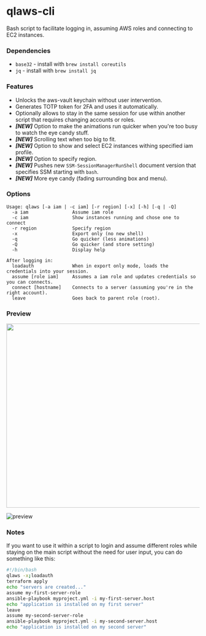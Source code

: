 # qlaws-cli
Bash script to facilitate logging in, assuming AWS roles and connecting to EC2 instances.

### Dependencies
* `base32` - install with `brew install coreutils`
* `jq` - install with `brew install jq`

### Features
* Unlocks the aws-vault keychain without user intervention.
* Generates TOTP token for 2FA and uses it automatically.
* Optionally allows to stay in the same session for use within another script that requires changing accounts or roles.
* ***[NEW]*** Option to make the animations run quicker when you're too busy to watch the eye candy stuff.
* ***[NEW]*** Scrolling text when too big to fit.
* ***[NEW]*** Option to show and select EC2 instances withing specified iam profile.
* ***[NEW]*** Option to specify region.
* ***[NEW]*** Pushes new `SSM-SessionManagerRunShell` document version that specifies SSM starting with `bash`.
* ***[NEW]*** More eye candy (fading surrounding box and menu).

### Options
```
Usage: qlaws [-a iam | -c iam] [-r region] [-x] [-h] [-q | -Q]
  -a iam                Assume iam role
  -c iam                Show instances running and chose one to connect
  -r region             Specify region
  -x                    Export only (no new shell)
  -q                    Go quicker (less animations)
  -Q                    Go quicker (and store setting)
  -h                    Display help

After logging in:
  loadauth              When in export only mode, loads the credentials into your session.
  assume [role iam]     Assumes a iam role and updates credentials so you can connects.
  connect [hostname]    Connects to a server (assuming you're in the right account).
  leave                 Goes back to parent role (root).
```

### Preview
<img src="docs/qlaws5.gif" width="650" height="480"/>

![preview](docs/qlaws5.gif)

### Notes

If you want to use it within a script to login and assume different roles while staying on the main script without the need for user input, you can do something like this:

```bash
#!/bin/bash
qlaws -x;loadauth
terraform apply
echo "servers are created..."
assume my-first-server-role
ansible-playbook myproject.yml -i my-first-server.host
echo "application is installed on my first server"
leave
assume my-second-server-role
ansible-playbook myproject.yml -i my-second-server.host
echo "application is installed on my second server"
```

